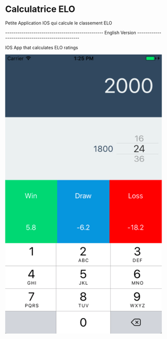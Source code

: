 # Calculatrice ELO

Petite Application IOS qui calcule le classement ELO 


------------------------------------------------- English Version ------------------------------------------------- 

IOS App that calculates ELO ratings

<img src="https://github.com/ArnaudPannatier/CalculatriceElo/blob/master/img/capture.png" width="900">
